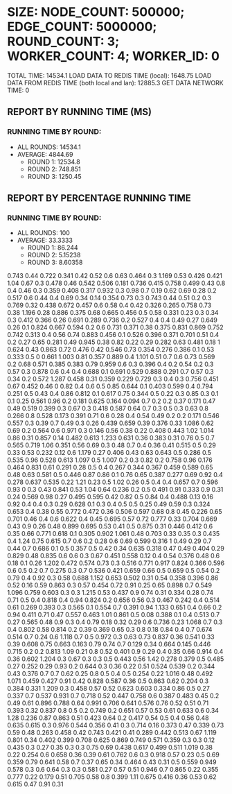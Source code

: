 
# SIZE: NODE_COUNT: 500000; EDGE_COUNT: 5000000; ROUND_COUNT: 3; WORKER_COUNT: 4; WORKER_ID: 0
 TOTAL TIME: 14534.1
 LOAD DATA TO REDIS TIME (local): 1648.75
 LOAD DATA FROM REDIS TIME (both local and lan): 12885.3
 GET DATA NETWORK TIME: 0

## REPORT BY RUNNING TIME (MS)

 ### RUNNING TIME BY ROUND:

  + ALL ROUNDS: 14534.1
  + AVERAGE: 4844.69
     + ROUND 1: 12534.8
     + ROUND 2: 748.851
     + ROUND 3: 1250.45

## REPORT BY PERCENTAGE RUNNING TIME

 ### RUNNING TIME BY ROUND:

  + ALL ROUNDS: 100
  + AVERAGE: 33.3333
     + ROUND 1: 86.244
     + ROUND 2: 5.15238
     + ROUND 3: 8.60358

0.743 0.44 0.722 0.341 0.42 0.52 0.6 0.63 0.464 0.3 1.169 0.53 0.426 0.421 1.04 0.67 0.3 0.478 0.46 0.542 0.506 0.181 0.736 0.415 0.758 0.499 0.43 0.8 0.4 0.46 0.3 0.359 0.408 0.317 0.932 0.3 0.98 0.7 0.19 0.62 0.69 0.28 0.2 0.517 0.6 0.44 0.4 0.69 0.34 0.14 0.354 0.73 0.3 0.743 0.44 0.51 0.2 0.3 0.769 0.32 0.438 0.672 0.457 0.6 0.58 0.4 0.42 0.326 0.265 0.758 0.73 0.38 1.196 0.28 0.886 0.375 0.68 0.665 0.456 0.5 0.58 0.331 0.23 0.3 0.34 0.3 0.412 0.366 0.26 0.691 0.289 0.736 0.2 0.527 0.4 0.4 0.49 0.27 0.649 0.26 0.1 0.824 0.667 0.594 0.2 0.6 0.731 0.371 0.38 0.375 0.831 0.869 0.752 0.742 0.313 0.4 0.56 0.74 0.883 0.456 0.1 0.526 0.396 0.371 0.701 0.51 0.4 0.2 0.27 0.65 0.281 0.49 0.945 0.38 0.82 0.22 0.29 0.282 0.63 0.481 0.18 1 0.624 0.43 0.863 0.72 0.476 0.42 0.546 0.73 0.354 0.276 0.386 0.1 0.53 0.333 0.5 0 0.661 1.003 0.81 0.357 0.889 0.4 1.101 0.51 0.7 0.6 0.73 0.569 0.2 0.68 0.571 0.385 0.383 0.79 0.959 0.6 0.3 0.396 0.4 0.2 0.54 0.2 0.3 0.57 0.3 0.878 0.6 0.4 0.4 0.688 0.1 0.691 0.529 0.888 0.291 0.7 0.57 0.3 0.34 0.2 0.572 1.287 0.458 0.31 0.359 0.229 0.729 0.3 0.4 0.3 0.756 0.451 0.67 0.452 0.46 0 0.82 0.4 0.6 0.5 0.85 0.644 0.1 0.403 0.599 0.4 0.794 0.251 0.5 0.43 0.4 0.86 0.812 0.1 0.617 0.75 0.344 0.5 0.22 0.3 0.85 0.3 0.1 0.1 0.25 0.561 0.96 0.2 0.181 0.625 0.164 0.094 0.7 0.2 0.2 0.37 0.171 0.47 0.49 0.519 0.399 0.3 0.67 0.3 0.418 0.587 0.64 0.7 0.3 0.5 0.3 0.63 0.8 0.266 0.8 0.528 0.173 0.391 0.71 0.6 0.28 0.4 0.54 0.49 0.2 0.2 0.171 0.546 0.557 0.3 0.39 0.7 0.49 0.3 0.26 0.439 0.659 0.39 0.376 0.33 1.086 0.62 0.69 0.2 0.564 0.6 0.971 0.3 0.146 0.56 0.38 0.22 0.408 0.443 1.02 1.014 0.86 0.31 0.857 0.14 0.482 0.613 1.233 0.631 0.36 0.383 0.31 0.76 0.5 0.7 0.565 0.719 1.06 0.351 0.56 0.69 0.3 0.48 0.7 0.4 0.36 0.41 0.515 0.5 0.29 0.33 0.53 0.232 0.12 0.6 1.179 0.27 0.406 0.43 0.63 0.643 0.5 0.286 0.5 0.535 0.96 0.528 0.613 1.097 0.5 1.007 0.2 0.3 0.82 0.2 0.758 0.96 0.176 0.464 0.831 0.61 0.291 0.28 0.5 0.4 0.267 0.344 0.367 0.459 0.589 0.65 0.48 0.63 0.581 0.5 0.446 0.87 0.86 0.1 0.76 0.65 0.387 0.277 0.69 0.92 0.4 0.278 0.637 0.535 0.22 1.21 0.23 0.5 1.02 0.26 0.5 0.4 0.4 0.657 0.7 0.596 0.93 0 0.3 0.43 0.841 0.53 1.04 0.64 0.236 0.2 0.5 0.491 0.91 0.333 0.9 0.31 0.24 0.569 0.98 0.27 0.495 0.595 0.42 0.82 0.5 0.84 0.4 0.488 0.13 0.16 0.92 0.4 0.4 0.3 0.29 0.628 0.1 0.3 0.4 0.5 0.5 0.25 0.49 0.59 0.3 0.324 0.653 0.4 0.38 0.55 0.772 0.472 0.36 0.506 0.597 0.68 0.8 0.45 0.226 0.65 0.701 0.46 0.4 0.6 0.622 0.4 0.45 0.695 0.57 0.72 0.777 0.33 0.704 0.669 0.43 0.9 0.26 0.48 0.899 0.695 0.53 0.41 0.5 0.875 0.31 0.446 0.412 0.6 0.35 0.66 0.771 0.618 0.1 0.305 0.902 1.061 0.48 0.703 0.33 0.35 0.3 0.435 0.4 1.24 0.75 0.615 0.7 0.6 0.2 0.28 0.6 0.69 0.599 0.316 1 0.49 0.29 0.7 0.44 0.7 0.686 0.1 0.5 0.357 0.5 0.42 0.34 0.635 0.318 0.47 0.49 0.404 0.29 0.829 0.48 0.835 0.6 0.6 0.3 0.67 0.451 0.558 0.12 0.4 0.54 0.376 0.48 0.6 0.18 0.1 0.26 1.202 0.472 0.574 0.73 0.3 0.516 0.771 0.917 0.824 0.366 0.596 0.6 0.5 0.2 0.7 0.275 0.3 0.7 0.536 0.421 0.659 0.66 0.5 0.659 0.5 0.54 0.2 0.79 0.4 0.92 0.3 0.58 0.688 1.152 0.653 0.502 0.31 0.54 0.358 0.396 0.86 0.52 0.16 0.59 0.863 0.3 0.57 0.454 0.72 0.91 0.25 0.65 0.898 0.7 0.549 1.096 0.759 0.603 0.3 0.3 1.215 0.53 0.437 0.9 0.74 0.31 0.334 0.28 0.74 0.71 0.5 0.4 0.818 0.4 0.94 0.824 0.2 0.656 0.56 0.3 0.467 0.242 0.4 0.514 0.61 0.269 0.393 0.3 0.565 0.1 0.554 0.7 0.391 0.94 1.133 0.651 0.4 0.66 0.2 0.94 0.411 0.71 0.47 0.557 0.463 1.01 0.861 0.5 0.08 0.388 0.1 0.4 0.513 0.7 0.27 0.565 0.48 0.9 0.3 0.4 0.79 0.18 0.32 0.29 0.6 0.736 0.23 1.068 0.7 0.3 0.4 0.802 0.58 0.814 0.2 0.39 0.369 0.65 0.3 0.8 0.18 0.84 0.4 0.7 0.674 0.514 0.7 0.24 0.6 1.118 0.7 0.5 0.972 0.3 0.63 0.73 0.837 0.36 0.541 0.33 0.39 0.608 0.75 0.663 0.163 0.79 0.74 0.7 0.129 0.34 0.664 0.145 0.446 0.715 0.2 0.2 0.813 1.09 0.21 0.8 0.52 0.401 0.9 0.29 0.4 0.35 0.66 0.914 0.4 0.36 0.602 1.204 0.3 0.67 0.3 0.3 0.5 0.443 0.56 1.42 0.278 0.379 0.5 0.485 0.27 0.252 0.29 0.93 0.2 0.644 0.3 0.36 0.22 0.51 0.524 0.539 0.2 0.344 0.43 0.376 0.7 0.7 0.62 0.25 0.8 0.5 0.4 0.5 0.254 0.22 1.016 0.48 0.492 1.071 0.459 0.427 0.91 0.42 0.828 0.587 0.36 0.5 0.863 0.62 0.204 0.3 0.384 0.331 1.209 0.3 0.458 0.57 0.52 0.623 0.603 0.334 0.86 0.5 0.27 0.337 0.7 0.537 0.931 0.7 0.718 0.52 0.447 0.758 0.6 0.387 0.483 0.45 0.2 0.49 0.61 0.896 0.788 0.64 0.991 0.706 0.641 0.576 0.76 0.52 0.51 0.71 0.393 0.32 0.837 0.8 0.5 0.2 0.749 0.2 0.651 0.57 0.53 0.61 0.633 0.6 0.34 1.28 0.236 0.87 0.863 0.51 0.423 0.64 0.2 0.417 0.54 0.5 0.4 0.56 0.48 0.635 0.615 0.3 0.976 0.544 0.356 0.41 0.3 0.714 0.16 0.373 0.47 0.339 0.73 0.59 0.48 0.263 0.458 0.42 0.743 0.421 0.41 0.289 0.442 0.513 0.67 1.119 0.801 0.34 0.402 0.399 0.708 0.625 0.869 0.749 0.571 0.359 0.3 0.3 0.12 0.435 0.3 0.27 0.35 0.3 0.3 0.75 0.69 0.438 0.617 0.499 0.511 1.019 0.38 0.22 0.254 0.6 0.658 0.36 0.39 0.61 0.762 0.6 0.3 0.918 0.57 0.23 0.5 0.69 0.359 0.79 0.641 0.58 0.7 0.37 0.65 0.34 0.464 0.43 0.31 0.5 0.559 0.949 0.578 0.3 0.6 0.64 0.3 0.3 0.581 0.27 0.57 0.51 0.946 0.7 0.865 0.22 0.355 0.777 0.22 0.179 0.51 0.705 0.58 0.8 0.399 1.11 0.675 0.416 0.36 0.53 0.62 0.615 0.47 0.91 0.31 